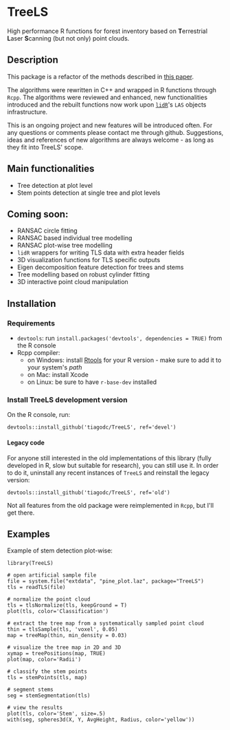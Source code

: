 # TreeLS

High performance R functions for forest inventory based on **T**errestrial **L**aser **S**canning (but not only) point clouds.

## Description

This package is a refactor of the methods described in [this paper](https://www.researchgate.net/publication/321434623_Performance_of_stem_denoising_and_stem_modelling_algorithms_on_single_tree_point_clouds_from_terrestrial_laser_scanning).

The algorithms were rewritten in C++ and wrapped in R functions through `Rcpp`. The algorithms were reviewed and enhanced, new functionalities introduced and the rebuilt functions now work upon [`lidR`](https://github.com/Jean-Romain/lidR/)'s `LAS` objects infrastructure.

This is an ongoing project and new features will be introduced often. For any questions or comments please contact me through github. Suggestions, ideas and references of new algorithms are always welcome - as long as they fit into TreeLS' scope.

## Main functionalities
- Tree detection at plot level
- Stem points detection at single tree and plot levels

## Coming soon:
- RANSAC circle fitting
- RANSAC based individual tree modelling
- RANSAC plot-wise tree modelling
- `lidR` wrappers for writing TLS data with extra header fields
- 3D visualization functions for TLS specific outputs
- Eigen decomposition feature detection for trees and stems
- Tree modelling based on robust cylinder fitting
- 3D interactive point cloud manipulation

## Installation

### Requirements
- `devtools`: run `install.packages('devtools', dependencies = TRUE)` from the R console
- Rcpp compiler:
    - on Windows: install [Rtools](https://cran.r-project.org/bin/windows/Rtools/) for your R version - make sure to add it to your system's *path*
    - on Mac: install Xcode
    - on Linux: be sure to have `r-base-dev` installed

### Install TreeLS development version

On the R console, run:
```
devtools::install_github('tiagodc/TreeLS', ref='devel')
```

#### Legacy code

For anyone still interested in the old implementations of this library (fully developed in R, slow but suitable for research), you can still use it. In order to do it, uninstall any recent instances of `TreeLS` and reinstall the legacy version:
```
devtools::install_github('tiagodc/TreeLS', ref='old')
```
Not all features from the old package were reimplemented in `Rcpp`, but I'll get there.

## Examples

Example of stem detection plot-wise:
```
library(TreeLS)

# open artificial sample file
file = system.file("extdata", "pine_plot.laz", package="TreeLS")
tls = readTLS(file)

# normalize the point cloud
tls = tlsNormalize(tls, keepGround = T)
plot(tls, color='Classification')

# extract the tree map from a systematically sampled point cloud
thin = tlsSample(tls, 'voxel', 0.05)
map = treeMap(thin, min_density = 0.03)

# visualize the tree map in 2D and 3D
xymap = treePositions(map, TRUE)
plot(map, color='Radii')

# classify the stem points
tls = stemPoints(tls, map)

# segment stems
seg = stemSegmentation(tls)

# view the results
plot(tls, color='Stem', size=.5)
with(seg, spheres3d(X, Y, AvgHeight, Radius, color='yellow'))


```
